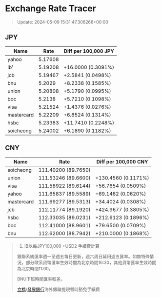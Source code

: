 # Exchange Rate Tracer

> Update: 2024-05-09 15:31:47.306266+00:00

## JPY

| Name       |    Rate | Diff per 100,000 JPY   |
|------------|---------|------------------------|
| yahoo      | 5.17608 |                        |
| ib¹        | 5.19208 | +16.0000 (0.3091%)     |
| jcb        | 5.19467 | +2.5841 (0.0498%)      |
| bnu        | 5.2029  | +8.2338 (0.1585%)      |
| union      | 5.20808 | +5.1790 (0.0995%)      |
| boc        | 5.2138  | +5.7210 (0.1098%)      |
| visa       | 5.21524 | +1.4376 (0.0276%)      |
| mastercard | 5.22209 | +6.8524 (0.1314%)      |
| hsbc       | 5.23383 | +11.7410 (0.2248%)     |
| soicheong  | 5.24002 | +6.1890 (0.1182%)      |

## CNY

| Name       | Rate                | Diff per 100,000 CNY   |
|------------|---------------------|------------------------|
| soicheong  | 111.40200	(89.7650) |                        |
| union      | 111.53246	(89.6600) | +130.4560 (0.1171%)    |
| visa       | 111.58922	(89.6144) | +56.7654 (0.0509%)     |
| yahoo      | 111.65837	(89.5589) | +69.1462 (0.0620%)     |
| mastercard | 111.69277	(89.5313) | +34.4024 (0.0308%)     |
| jcb        | 112.11774	(89.1920) | +424.9677 (0.3805%)    |
| hsbc       | 112.33035	(89.0231) | +212.6123 (0.1896%)    |
| boc        | 112.41000	(88.9601) | +79.6500 (0.0709%)     |
| bnu        | 112.62000	(88.7942) | +210.0000 (0.1868%)    |


> 1. IB以每JPY100,000 +USD2 手續費計算
>
> 銀聯系統匯率週一至週五每日更新，週六周日延用週五匯率。如無特殊情況，部分歐系貨幣匯率生效時間為北京時間16:30，其他貨幣匯率生效時間為北京時間11:00。
>
> BNU下班時間匯率較差。
>
> [立橋](https://www.wlbank.com.mo/uploads/ueditor/file/20181211/1544536513900230.pdf)/[發展銀行](https://www.mdb.com.mo/Service_Charges_20230728.pdf)海外銀聯提現暫時豁免手續費

